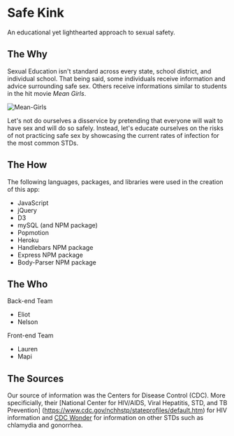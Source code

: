 # Safe Kink
An educational yet lighthearted approach to sexual safety.

## The Why
Sexual Education isn't standard across every state, school district, and individual school. That being said, some individuals receive information and advice surrounding safe sex. Others receive informations similar to students in the hit movie *Mean Girls*. 

![Mean-Girls](https://media.giphy.com/media/3o7aTDP5aDFogC5KmY/giphy.gif)

Let's not do ourselves a disservice by pretending that everyone will wait to have sex and will do so safely. Instead, let's educate ourselves on the risks of not practicing safe sex by showcasing the current rates of infection for the most common STDs.

## The How
The following languages, packages, and libraries were used in the creation of this app:
* JavaScript
* jQuery
* D3
* mySQL (and NPM package)
* Popmotion
* Heroku
* Handlebars NPM package
* Express NPM package
* Body-Parser NPM package

## The Who
Back-end Team
* Eliot
* Nelson

Front-end Team
* Lauren
* Mapi

## The Sources
Our source of information was the Centers for Disease Control (CDC). More specificially, their [National Center for HIV/AIDS, Viral Hepatitis, STD, and TB Prevention] 
(https://www.cdc.gov/nchhstp/stateprofiles/default.htm) for HIV information and [CDC Wonder](https://wonder.cdc.gov/std-race-age.html) for information on other STDs such as chlamydia and gonorrhea.
